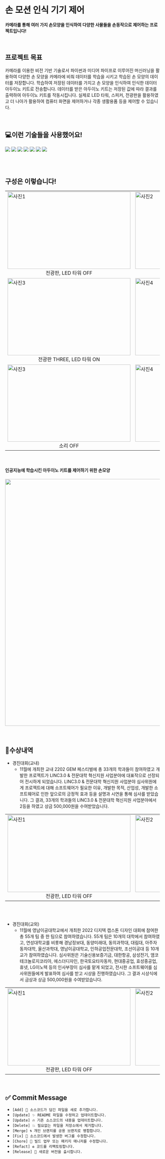 # 손 모션 인식 기기 제어

<strong>카메라를 통해 여러 가지 손모양을 인식하여 다양한 사물들을 손동작으로 제어하는 프로젝트입니다!</strong>

<br>

## 프로젝트 목표
<P>
카메라를 이용한 비전 기반 기술로서 파이썬과 미디어 파이프로 이루어진 머신러닝을 활용하여 다양한 손 모양을 카메라에 비춰 데이터를 학습을 시키고 학습된 손 모양의 데이터를 저장합니다. 학습하여 저장된 데이터를 가지고 손 모양을 인식하여 인식한 데이터 아두이노 키트로 전송합니다. 데이터를 받은 아두이노 키트는 저장된 값에 따라 결과를 출력하여 아두이노 키트를 작동시킵니다. 실제로 LED 타워, 스피커, 전광판을 활용하였고 더 나아가 활용하여 컴퓨터 화면을 제어하거나 각종 생활용품 등을 제어할 수 있습니다.

<br>
<br>
<br>

## 💻이런 기술들을 사용했어요!
<P>
  <img src="https://img.shields.io/badge/python-3776AB?style=for-the-badge&logo=python&logoColor=white">
  <img src="https://img.shields.io/badge/jupyter-F37626?style=for-the-badge&logo=jupyter&logoColor=white">
  <img src="https://img.shields.io/badge/mediapipe-0097A7?style=for-the-badge&logo=mediapipe&logoColor=white">
  <img src="https://img.shields.io/badge/tensorflow-FF6F00?style=for-the-badge&logo=tensorflow&logoColor=white">
  <img src="https://img.shields.io/badge/opencv-5C3EE8?style=for-the-badge&logo=opencv&logoColor=white">
  <img src="https://img.shields.io/badge/arduino-00878F?style=for-the-badge&logo=arduino&logoColor=white">
  <img src="https://img.shields.io/badge/github-181717?style=for-the-badge&logo=GitHub&logoColor=white">
</P>

<br>
<br>

## 구성은 이렇습니다!
<table>
  <tr>
    <td>
      <img src="https://github.com/user-attachments/assets/6434b898-2801-4e22-b7e4-b26a5ab20c1a" alt="사진1" width="400" height="250">
      <div align="center">전광판, LED 타워 OFF</div>
    </td>
    <td>
      <img src="https://github.com/user-attachments/assets/4a5b1e28-f869-4bba-86e5-e8c7454ea069" alt="사진2" width="400" height="250">
      <div align="center">전광판 OFF, LED 타워 ON</div>
    </td>
  </tr>
  <tr>
    <td>
      <img src="https://github.com/user-attachments/assets/dc9efca5-8ffc-4cc6-8b27-5c6511c479a1" alt="사진3" width="400" height="250">
      <div align="center">전광판 THREE, LED 타워 ON</div>
    </td>
    <td>
      <img src="https://github.com/user-attachments/assets/95feb979-fa3b-4cda-9942-07bfcfee6ca2" alt="사진4" width="400" height="250">
      <div align="center">전광판 FIVE, LED 타워 OFF</div>
    </td>
  </tr>
    <tr>
    <td>
      <img src="https://github.com/user-attachments/assets/b73c2ce6-041a-421d-9db7-35fd5c9e7ed0" alt="사진3" width="400" height="250">
      <div align="center">소리 OFF</div>
    </td>
    <td>
      <img src="https://github.com/user-attachments/assets/dc04bdc7-46e7-4e0d-8083-58607b971ed0" alt="사진4" width="400" height="250">
      <div align="center">소리 ON</div>
    </td>
  </tr>
</table>

<br>

<div>
  <h4>인공지능에 학습시킨 아두이노 키트를 제어하기 위한 손모양</h4>
  <img src="https://github.com/user-attachments/assets/f62a1ade-4929-4e05-8839-b4a9e2ceecc5" width="800"/>
</div>


<br>
<br>

## 🏅수상내역 
- 경진대회(교내)
    - 11월에 개최한 교내 2202 GEM 페스티벌에 총 33개의 학과들이 참여하였고 개발한 프로젝트가 LINC3.0 & 전문대학 혁신지원 사업분야에 대표작으로 선정되어 전시하게 되었습니다.
LINC3.0 & 전문대학 혁신지원 사업분야 심사위원에게 프로젝트에 대해 소프트웨어가 필요한 이유, 개발한 목적, 산업성, 개발한 소프트웨어로 인한 앞으로의 긍정적 효과 등을 설명과 시연을 통해 심사를 받았습니다.
그 결과, 33개의 학과들의 LINC3.0 & 전문대학 혁신지원 사업분야에서 2등을 하였고 상금 500,000원을 수여받았습니다.
<table>
  <tr>
    <td>
      <img src="https://github.com/user-attachments/assets/ac491145-1a6c-45a7-9c15-b52e84920b14" alt="사진1" width="400" height="250">
      <div align="center">전광판, LED 타워 OFF</div>
    </td>
    <td>
      <img src="https://github.com/user-attachments/assets/3d510736-f4a6-42c3-8719-5ec998e5c396" alt="사진2" width="400" height="250">
      <div align="center">전광판 OFF, LED 타워 ON</div>
    </td>
  </tr>
</table>

<br>
<br>

- 경진대회(교외)
   - 11월에 영남이공대학교에서 개최한 2022 디지텍 캡스톤 디자인 대회에 참여한 총 55개 팀 중 한 팀으로 참여하였습니다. 
55개 팀은 10개의 대학에서 참여하였고, 연성대학교를 비롯해 경남정보대, 동양미래대, 동의과학대, 대림대, 아주자동차대학, 울산과학대, 영남이공대학교, 인하공업전문대학, 조선이공대 등 10개교가 참여하였습니다.
심사위원은 기술신용보증기금, 대한항공, 삼성전기, 앰코테크놀로지코리아, 에스더디자인, 한국토요타자동차, 현대중공업, 효성중공업, 휴넷, LG이노텍 등의 인사부장이 심사를 맡게 되었고, 전시한 소프트웨어를 심사위원들에게 발표하여 심사를 받고 시상을 진행하였습니다.
그 결과 시상식에서 금상과 상금 500,000원을 수여받았습니다.
<table>
  <tr>
    <td>
      <img src="https://github.com/user-attachments/assets/5488c85c-fb8c-4685-b46c-0e4dad3a5a8e" alt="사진1" width="400" height="250">
      <div align="center">전광판, LED 타워 OFF</div>
    </td>
    <td>
      <img src="https://github.com/user-attachments/assets/72541a18-1310-4570-9352-28ccbc7577a2" alt="사진2" width="400" height="250">
      <div align="center">전광판 OFF, LED 타워 ON</div>
    </td>
    <td>
      <img src="https://github.com/user-attachments/assets/77749817-204b-43c6-b200-bb1db9300724" alt="사진2" width="400" height="250">
      <div align="center">전광판 OFF, LED 타워 ON</div>
    </td>
  </tr>
</table>


<br>

## ✅ Commit Message
- `[Add] 🌟 소스코드가 담긴 파일을 새로 추가합니다.`
- `[Update] ✨ README 파일을 수정하고 업데이트합니다.`
- `[Update] 🔥 기존 소스코드의 내용을 업데이트합니다.`
- `[Delete] 💥 필요없는 파일을 저장소에서 제거합니다.`
- `[Merge] 🌀 개인 브랜치를 공용 브랜치로 병합합니다.`
- `[Fix] 🔧 소스코드에서 발생한 버그를 수정합니다.`
- `[Chore] 🧹 빌드 업무 또는 패키지 매니저를 수정합니다.`
- `[Refact] ♻ 코드를 리팩토링합니다.`
- `[Release] 🎁 새로운 버전을 출시합니다.`
